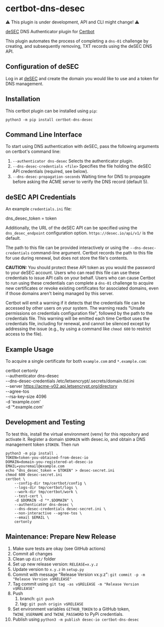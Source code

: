 # certbot-dns-desec

⚠ This plugin is under development, API and CLI might change! ⚠

[deSEC](https://desec.io/) DNS Authenticator plugin for [Certbot](https://certbot.eff.org/)

This plugin automates the process of completing a ``dns-01`` challenge by
creating, and subsequently removing, TXT records using the deSEC DNS API.

## Configuration of deSEC

Log in at [deSEC](https://desec.io/) and create the domain you would like to use and a token for DNS management.

## Installation

This certbot plugin can be installed using `pip`:

    python3 -m pip install certbot-dns-desec


## Command Line Interface

To start using DNS authentication with deSEC, pass the following arguments on
certbot's command line:

1. ``--authenticator dns-desec`` Selects the authenticator plugin.
1. ``--dns-desec-credentials <file>`` Specifies the file holding the deSEC API credentials (required, see below).
1. ``--dns-desec-propagation-seconds`` Waiting time for DNS to propagate before asking the ACME server to verify the
    DNS record (default 5).


## deSEC API Credentials

An example ``credentials.ini`` file:

   dns_desec_token    = token

Additionally, the URL of the deSEC API can be specified using the `dns_desec_endpoint` configuration option.
`https://desec.io/api/v1/` is the default.

The path to this file can be provided interactively or using the
``--dns-desec-credentials`` command-line argument. Certbot
records the path to this file for use during renewal, but does not store the
file's contents.

**CAUTION:** You should protect these API token as you would the
password to your deSEC account. Users who can read this file can use these
credentials to issue API calls on your behalf. Users who can cause
Certbot to run using these credentials can complete a ``dns-01`` challenge to
acquire new certificates or revoke existing certificates for associated
domains, even if those domains aren't being managed by this server.

Certbot will emit a warning if it detects that the credentials file can be
accessed by other users on your system. The warning reads "Unsafe permissions
on credentials configuration file", followed by the path to the credentials
file. This warning will be emitted each time Certbot uses the credentials file,
including for renewal, and cannot be silenced except by addressing the issue
(e.g., by using a command like ``chmod 600`` to restrict access to the file).


## Example Usage

To acquire a single certificate for both ``example.com`` and ``*.example.com``:

   certbot certonly \
     --authenticator dns-desec \
     --dns-desec-credentials /etc/letsencrypt/.secrets/domain.tld.ini \
     --server https://acme-v02.api.letsencrypt.org/directory \
     --agree-tos \
     --rsa-key-size 4096 \
     -d 'example.com' \
     -d '*.example.com'


## Development and Testing

To test this, install the virtual environment (venv) for this repository and activate it.
Register a domain `$DOMAIN` with desec.io, and obtain a DNS management token `$TOKEN`. Then run

    python3 -m pip install .
    TOKEN=token-you-obtained-from-desec-io
    DOMAIN=domain-you-registered-at-desec-io
    EMAIL=youremail@example.com
    echo "dns_desec_token = $TOKEN" > desec-secret.ini
    chmod 600 desec-secret.ini
    certbot \
        --config-dir tmp/certbot/config \
        --logs-dir tmp/certbot/logs \
        --work-dir tmp/certbot/work \
        --test-cert \
        -d $DOMAIN -d "*.$DOMAIN" \
        --authenticator dns-desec \
        --dns-desec-credentials desec-secret.ini \
        --non-interactive --agree-tos \
        --email $EMAIL \
        certonly


## Maintenance: Prepare New Release

1. Make sure tests are okay (see GitHub actions)
1. Commit all changes
1. Clean up `dist/` folder
1. Set up new release version: `RELEASE=x.y.z`
1. Update version to `x.y.z` in `setup.py`
1. Commit with message "Release Version vx.y.z": `git commit -p -m "Release Version v$RELEASE"`
1. Tag commit using `git tag -as v$RELEASE -m "Release Version v$RELEASE"`
1. Push
    1. branch: `git push`
    1. tag: `git push origin v$RELEASE`
1. Set environment variables `GITHUB_TOKEN` to a GitHub token, `TWINE_USERNAME` and `TWINE_PASSWORD` to PyPi
    credentials.
1. Publish using `python3 -m publish desec-io certbot-dns-desec`

